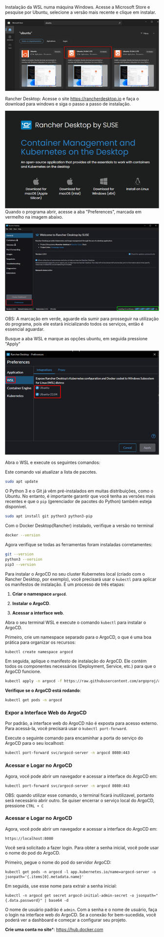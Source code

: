 Instalação da WSL numa máquina Windows. Acesse a Microsoft Store e pesquise por Ubuntu, selecione a versão mais recente e clique em instalar.

![WSL na Store](imagens/WSL_Store.png)

Rancher Desktop:
Acesse o site https://rancherdesktop.io e faça o download para windows e siga o passo a passo de instalação.

![Instalação do Rancher](imagens/Rancher_Instalacao.png)
Quando o programa abrir, acesse a aba "Preferences", marcada em vermelho na imagem abaixo.

![Preferências do Rancher](imagens/Rancher_Preference.png)

OBS: A marcação em verde, aguarde ela sumir para prosseguir na utilização do programa, pois ele estará inicializando todos os serviços, então é essencial aguardar.

Busque a aba WSL e marque as opções ubuntu, em seguida pressione "Apply"

![Rancher no WSL](imagens/Rancher_WSL.png)


Abra o WSL e execute os seguintes comandos:

Este comando vai atualizar a lista de pacotes.
```bash
sudo apt update
```


O Python 3 e o Git já vêm pré-instalados em muitas distribuições, como o Ubuntu. No entanto, é importante garantir que você tenha as versões mais recentes e que o `pip` (gerenciador de pacotes do Python) também esteja disponível.
```bash
sudo apt install git python3 python3-pip
```

Com o Docker Desktop(Rancher) instalado, verifique a versão no terminal
```bash
docker --version
```

Agora verifique se todas as ferramentas foram instaladas corretamentes:
```bash
git --version
python3 --version
pip3 --version
```


Para instalar o ArgoCD no seu cluster Kubernetes local (criado com o Rancher Desktop, por exemplo), você precisará usar o `kubectl` para aplicar os manifestos de instalação.
É um processo de três etapas:

1. **Criar o namespace `argocd`**.
    
2. **Instalar o ArgoCD**.
    
3. **Acessar a interface web**.


Abra o seu terminal WSL e execute o comando `kubectl` para instalar o ArgoCD.

Primeiro, crie um namespace separado para o ArgoCD, o que é uma boa prática para organizar os recursos:
```bash
kubectl create namespace argocd
```

Em seguida, aplique o manifesto de instalação do ArgoCD. Ele contém todos os componentes necessários (Deployment, Service, etc.) para que o ArgoCD funcione.

```bash
kubectl apply -n argocd -f https://raw.githubusercontent.com/argoproj/argo-cd/stable/manifests/install.yaml
```

**Verifique se o ArgoCD está rodando**:
```bash
kubectl get pods -n argocd
```

### Expor a Interface Web do ArgoCD

Por padrão, a interface web do ArgoCD não é exposta para acesso externo. Para acessá-la, você precisará usar o `kubectl port-forward`.

Execute o seguinte comando para encaminhar a porta do serviço do ArgoCD para o seu localhost:
```bash
kubectl port-forward svc/argocd-server -n argocd 8080:443
```



### Acessar e Logar no ArgoCD

Agora, você pode abrir um navegador e acessar a interface do ArgoCD em:

```bash
kubectl port-forward svc/argocd-server -n argocd 8080:443
```
OBS: quando utilizar esse comando, o terminal ficará inutilizavel, portanto será necessário abrir outro. Se quiser encerrar o serviço local do ArgoCD, pressione `CTRL + C`

### Acessar e Logar no ArgoCD

Agora, você pode abrir um navegador e acessar a interface do ArgoCD em:

```
https://localhost:8080
```


Você será solicitado a fazer login. Para obter a senha inicial, você pode usar o nome do pod do ArgoCD.

Primeiro, pegue o nome do pod do servidor ArgoCD:

```
kubectl get pods -n argocd -l app.kubernetes.io/name=argocd-server -o jsonpath='{.items[0].metadata.name}'
```

Em seguida, use esse nome para extrair a senha inicial:

```
kubectl -n argocd get secret argocd-initial-admin-secret -o jsonpath="{.data.password}" | base64 -d
```

O nome de usuário padrão é `admin`.
Com a senha e o nome de usuário, faça o login na interface web do ArgoCD. Se a conexão for bem-sucedida, você poderá ver a dashboard e começar a configurar seu projeto.


**Crie uma conta no site***: https://hub.docker.com
